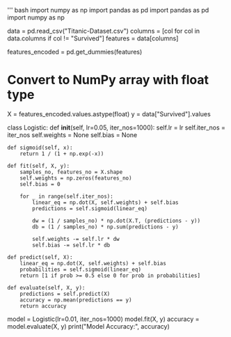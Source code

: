 ''' bash
import numpy as np
import pandas as pd
import pandas as pd
import numpy as np

data = pd.read_csv("Titanic-Dataset.csv")
columns = [col for col in data.columns if col != "Survived"]
features = data[columns]

features_encoded = pd.get_dummies(features)

# Convert to NumPy array with float type
X = features_encoded.values.astype(float)
y = data["Survived"].values

class Logistic:
    def __init__(self, lr=0.05, iter_nos=1000):
        self.lr = lr
        self.iter_nos = iter_nos
        self.weights = None
        self.bias = None
    
    def sigmoid(self, x):
        return 1 / (1 + np.exp(-x))
    
    def fit(self, X, y):
        samples_no, features_no = X.shape
        self.weights = np.zeros(features_no)
        self.bias = 0
        
        for _ in range(self.iter_nos):
            linear_eq = np.dot(X, self.weights) + self.bias
            predictions = self.sigmoid(linear_eq)
            
            dw = (1 / samples_no) * np.dot(X.T, (predictions - y))
            db = (1 / samples_no) * np.sum(predictions - y)
            
            self.weights -= self.lr * dw
            self.bias -= self.lr * db
    
    def predict(self, X):
        linear_eq = np.dot(X, self.weights) + self.bias
        probabilities = self.sigmoid(linear_eq)
        return [1 if prob >= 0.5 else 0 for prob in probabilities]
    
    def evaluate(self, X, y):
        predictions = self.predict(X)
        accuracy = np.mean(predictions == y)
        return accuracy

model = Logistic(lr=0.01, iter_nos=1000)
model.fit(X, y)
accuracy = model.evaluate(X, y)
print("Model Accuracy:", accuracy)

